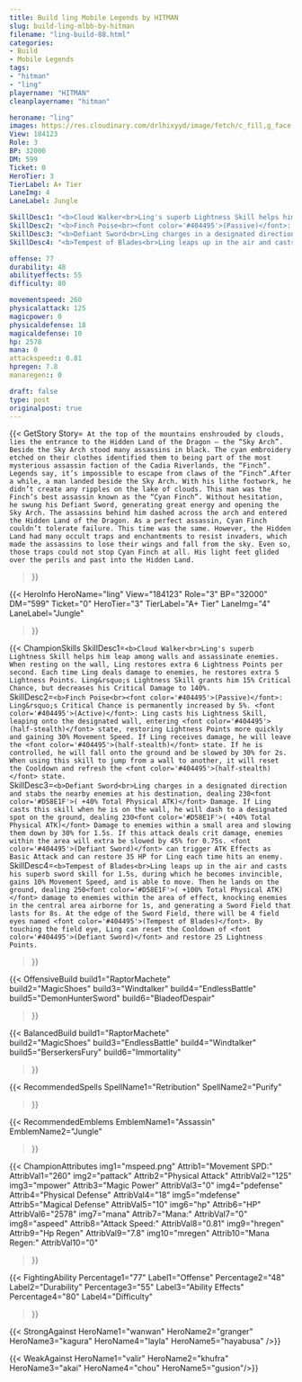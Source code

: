 ```yaml
---
title: Build ling Mobile Legends by HITMAN
slug: build-ling-mlbb-by-hitman
filename: "ling-build-88.html"
categories: 
- Build 
- Mobile Legends
tags: 
- "hitman"
- "ling"
playername: "HITMAN"
cleanplayername: "hitman"

heroname: "ling"
images: https://res.cloudinary.com/drlhixyyd/image/fetch/c_fill,g_face,f_auto/https://cdn2-build.mobagenie.my.id/p/images/banner/full/ling.jpg
View: 184123 
Role: 3 
BP: 32000
DM: 599 
Ticket: 0 
HeroTier: 3 
TierLabel: A+ Tier 
LaneImg: 4
LaneLabel: Jungle 

SkillDesc1: "<b>Cloud Walker<br>Ling's superb Lightness Skill helps him leap among walls and assassinate enemies. When resting on the wall, Ling restores extra 6 Lightness Points per second. Each time Ling deals damage to enemies, he restores extra 5 Lightness Points. Ling&rsquo;s Lightness Skill grants him 15% Critical Chance, but decreases his Critical Damage to 140%."   
SkillDesc2: "<b>Finch Poise<br><font color='#404495'>(Passive)</font>: Ling&rsquo;s Critical Chance is permanently increased by 5%. <font color='#404495'>(Active)</font>: Ling casts his Lightness Skill, leaping onto the designated wall, entering <font color='#404495'>(half-stealth)</font> state, restoring Lightness Points more quickly and gaining 30% Movement Speed. If Ling receives damage, he will leave the <font color='#404495'>(half-stealth)</font> state. If he is controlled, he will fall onto the ground and be slowed by 30% for 2s. When using this skill to jump from a wall to another, it will reset the Cooldown and refresh the <font color='#404495'>(half-stealth)</font> state."   
SkillDesc3: "<b>Defiant Sword<br>Ling charges in a designated direction and stabs the nearby enemies at his destination, dealing 230<font color='#D58E1F'>( +40% Total Physical ATK)</font> Damage. If Ling casts this skill when he is on the wall, he will dash to a designated spot on the ground, dealing 230<font color='#D58E1F'>( +40% Total Physical ATK)</font> Damage to enemies within a small area and slowing them down by 30% for 1.5s. If this attack deals crit damage, enemies within the area will extra be slowed by 45% for 0.75s. <font color='#404495'>(Defiant Sword)</font> can trigger ATK Effects as Basic Attack and can restore 35 HP for Ling each time hits an enemy."   
SkillDesc4: "<b>Tempest of Blades<br>Ling leaps up in the air and casts his superb sword skill for 1.5s, during which he becomes invincible, gains 10% Movement Speed, and is able to move. Then he lands on the ground, dealing 250<font color='#D58E1F'>( +100% Total Physical ATK)</font> damage to enemies within the area of effect, knocking enemies in the central area airborne for 1s, and generating a Sword Field that lasts for 8s. At the edge of the Sword Field, there will be 4 field eyes named <font color='#404495'>(Tempest of Blades)</font>. By touching the field eye, Ling can reset the Cooldown of <font color='#404495'>(Defiant Sword)</font> and restore 25 Lightness Points."  

offense: 77 
durability: 48 
abilityeffects: 55 
difficulty: 80 

movementspeed: 260
physicalattack: 125
magicpower: 0
physicaldefense: 18
magicaldefense: 10
hp: 2578
mana: 0
attackspeed:: 0.81
hpregen: 7.8
manaregen:: 0

draft: false
type: post
originalpost: true
---
```



{{< GetStory 
Story=` At the top of the mountains enshrouded by clouds, lies the entrance to the Hidden Land of the Dragon – the “Sky Arch”. Beside the Sky Arch stood many assassins in black. The cyan embroidery etched on their clothes identified them to being part of the most mysterious assassin faction of the Cadia Riverlands, the “Finch”. Legends say, it’s impossible to escape from claws of the “Finch”.After a while, a man landed beside the Sky Arch. With his lithe footwork, he didn’t create any ripples on the lake of clouds. This man was the Finch’s best assassin known as the “Cyan Finch”. Without hesitation, he swung his Defiant Sword, generating great energy and opening the Sky Arch. The assassins behind him dashed across the arch and entered the Hidden Land of the Dragon. As a perfect assassin, Cyan Finch couldn’t tolerate failure. This time was the same. However, the Hidden Land had many occult traps and enchantments to resist invaders, which made the assassins to lose their wings and fall from the sky. Even so, those traps could not stop Cyan Finch at all. His light feet glided over the perils and past into the Hidden Land.` 
>}}

{{< HeroInfo 
HeroName="ling" 
View="184123" 
Role="3" 
BP="32000" 
DM="599" 
Ticket="0" 
HeroTier="3" 
TierLabel="A+ Tier" 
LaneImg="4" 
LaneLabel="Jungle" 
>}}
 
{{< ChampionSkills 
SkillDesc1=`<b>Cloud Walker<br>Ling's superb Lightness Skill helps him leap among walls and assassinate enemies. When resting on the wall, Ling restores extra 6 Lightness Points per second. Each time Ling deals damage to enemies, he restores extra 5 Lightness Points. Ling&rsquo;s Lightness Skill grants him 15% Critical Chance, but decreases his Critical Damage to 140%.`   
SkillDesc2=`<b>Finch Poise<br><font color='#404495'>(Passive)</font>: Ling&rsquo;s Critical Chance is permanently increased by 5%. <font color='#404495'>(Active)</font>: Ling casts his Lightness Skill, leaping onto the designated wall, entering <font color='#404495'>(half-stealth)</font> state, restoring Lightness Points more quickly and gaining 30% Movement Speed. If Ling receives damage, he will leave the <font color='#404495'>(half-stealth)</font> state. If he is controlled, he will fall onto the ground and be slowed by 30% for 2s. When using this skill to jump from a wall to another, it will reset the Cooldown and refresh the <font color='#404495'>(half-stealth)</font> state.`   
SkillDesc3=`<b>Defiant Sword<br>Ling charges in a designated direction and stabs the nearby enemies at his destination, dealing 230<font color='#D58E1F'>( +40% Total Physical ATK)</font> Damage. If Ling casts this skill when he is on the wall, he will dash to a designated spot on the ground, dealing 230<font color='#D58E1F'>( +40% Total Physical ATK)</font> Damage to enemies within a small area and slowing them down by 30% for 1.5s. If this attack deals crit damage, enemies within the area will extra be slowed by 45% for 0.75s. <font color='#404495'>(Defiant Sword)</font> can trigger ATK Effects as Basic Attack and can restore 35 HP for Ling each time hits an enemy.`   
SkillDesc4=`<b>Tempest of Blades<br>Ling leaps up in the air and casts his superb sword skill for 1.5s, during which he becomes invincible, gains 10% Movement Speed, and is able to move. Then he lands on the ground, dealing 250<font color='#D58E1F'>( +100% Total Physical ATK)</font> damage to enemies within the area of effect, knocking enemies in the central area airborne for 1s, and generating a Sword Field that lasts for 8s. At the edge of the Sword Field, there will be 4 field eyes named <font color='#404495'>(Tempest of Blades)</font>. By touching the field eye, Ling can reset the Cooldown of <font color='#404495'>(Defiant Sword)</font> and restore 25 Lightness Points.`   
>}}

{{< OffensiveBuild 
build1="RaptorMachete"  
build2="MagicShoes" 
build3="Windtalker" 
build4="EndlessBattle" 
build5="DemonHunterSword" 
build6="BladeofDespair" 
>}} 

{{< BalancedBuild 
build1="RaptorMachete"  
build2="MagicShoes" 
build3="EndlessBattle" 
build4="Windtalker" 
build5="BerserkersFury" 
build6="Immortality" 
>}}


{{< RecommendedSpells 
SpellName1="Retribution" 
SpellName2="Purify" 
>}}  

{{< RecommendedEmblems 
EmblemName1="Assassin" 
EmblemName2="Jungle" 
>}}   


{{< ChampionAttributes
img1="mspeed.png" Attrib1="Movement SPD:" AttribVal1="260"
img2="pattack" Attrib2="Physical Attack" AttribVal2="125"
img3="mpower" Attrib3="Magic Power" AttribVal3="0"
img4="pdefense" Attrib4="Physical Defense" AttribVal4="18"
img5="mdefense" Attrib5="Magical Defense" AttribVal5="10"
img6="hp" Attrib6="HP" AttribVal6="2578"
img7="mana" Attrib7="Mana:" AttribVal7="0"
img8="aspeed" Attrib8="Attack Speed:" AttribVal8="0.81"
img9="hregen" Attrib9="Hp Regen" AttribVal9="7.8"
img10="mregen" Attrib10="Mana Regen:" AttribVal10="0"
>}}


{{< FightingAbility
Percentage1="77" Label1="Offense"
Percentage2="48" Label2="Durability"
Percentage3="55" Label3="Ability Effects"
Percentage4="80" Label4="Difficulty"
 >}}

{{< StrongAgainst 
HeroName1="wanwan"
HeroName2="granger"
HeroName3="kagura"
HeroName4="layla"
HeroName5="hayabusa"
/>}}

{{< WeakAgainst
HeroName1="valir"
HeroName2="khufra"
HeroName3="akai"
HeroName4="chou"
HeroName5="gusion"/>}}
